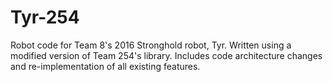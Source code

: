 # Tyr-254
Robot code for Team 8's 2016 Stronghold robot, Tyr. Written using a modified version of Team 254's library.  Includes code architecture changes and re-implementation of all existing features.